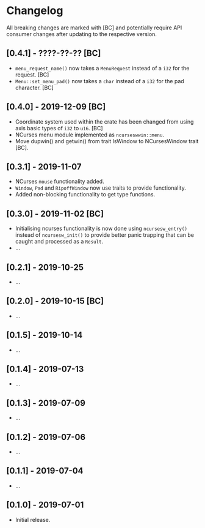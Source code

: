 # Changelog

All breaking changes are marked with [BC] and potentially require API consumer changes after updating to the respective version.

## [0.4.1] - ????-??-?? [BC]
- `menu_request_name()` now takes a `MenuRequest` instead of a `i32` for the request. [BC]
- `Menu::set_menu_pad()` now takes a `char` instead of a `i32` for the pad character. [BC]

## [0.4.0] - 2019-12-09 [BC]
- Coordinate system used within the crate has been changed from using axis basic types of `i32` to `u16`. [BC]
- NCurses menu module implemented as `ncurseswwin::menu`.
- Move dupwin() and getwin() from trait IsWindow to NCursesWindow trait [BC].

## [0.3.1] - 2019-11-07
- NCurses `mouse` functionality added.
- `Window`, `Pad` and `RipoffWindow` now use traits to provide functionality.
- Added non-blocking functionality to get type functions.

## [0.3.0] - 2019-11-02 [BC]
- Initialising ncurses functionality is now done using `ncursesw_entry()` instead of `ncursesw_init()` to provide better panic trapping that can be caught and processed as a `Result`.
- ...

## [0.2.1] - 2019-10-25
- ...

## [0.2.0] - 2019-10-15 [BC]
- ...

## [0.1.5] - 2019-10-14
- ...

## [0.1.4] - 2019-07-13
- ...

## [0.1.3] - 2019-07-09
- ...

## [0.1.2] - 2019-07-06
- ...

## [0.1.1] - 2019-07-04
- ...

## [0.1.0] - 2019-07-01
- Initial release.
